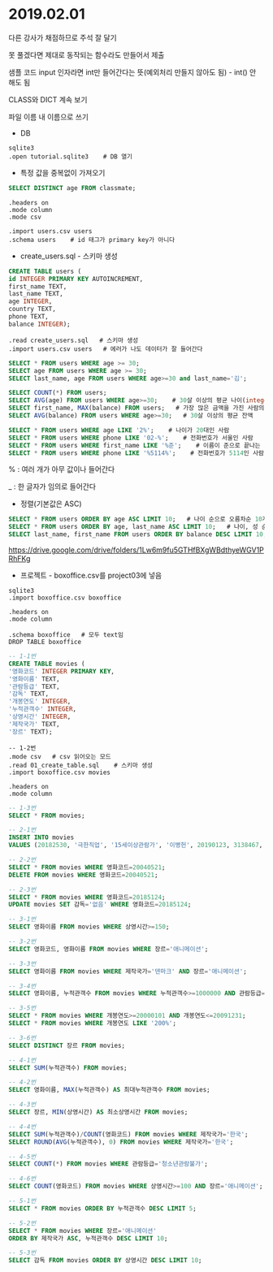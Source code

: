 # 2019.02.01



다른 강사가 채점하므로 주석 잘 달기

못 풀겠다면 제대로 동작되는 함수라도 만들어서 제출

샘플 코드 input 인자라면 int만 들어간다는 뜻(예외처리 만들지 않아도 됨) - int() 안 해도 됨

CLASS와 DICT 계속 보기



파일 이름 내 이름으로 쓰기



* DB

```sqlite
sqlite3
.open tutorial.sqlite3    # DB 열기
```



* 특정 값을 중복없이 가져오기

```sql
SELECT DISTINCT age FROM classmate;
```



```sqlite
.headers on
.mode column
.mode csv
```



```sqlite
.import users.csv users
.schema users    # id 태그가 primary key가 아니다
```



* create_users.sql - 스키마 생성

```sql
CREATE TABLE users (
id INTEGER PRIMARY KEY AUTOINCREMENT,
first_name TEXT,
last_name TEXT,
age INTEGER,
country TEXT,
phone TEXT,
balance INTEGER);
```

```sqlite
.read create_users.sql   # 스키마 생성
.import users.csv users   # 에러가 나도 데이터가 잘 들어간다
```



```sql
SELECT * FROM users WHERE age >= 30;
SELECT age FROM users WHERE age >= 30;
SELECT last_name, age FROM users WHERE age>=30 and last_name='김';
```



```sql
SELECT COUNT(*) FROM users;
SELECT AVG(age) FROM users WHERE age>=30;    # 30살 이상의 평균 나이(integer column만 가능)
SELECT first_name, MAX(balance) FROM users;   # 가장 많은 금액을 가진 사람의 이름 구하기
SELECT AVG(balance) FROM users WHERE age>=30;   # 30살 이상의 평균 잔액
```



```sql
SELECT * FROM users WHERE age LIKE '2%';    # 나이가 20대인 사람
SELECT * FROM users WHERE phone LIKE '02-%';    # 전화번호가 서울인 사람
SELECT * FROM users WHERE first_name LIKE '%준';    # 이름이 준으로 끝나는 사람
SELECT * FROM users WHERE phone LIKE '%5114%';    # 전화번호가 5114인 사람
```

% : 여러 개가 아무 값이나 들어간다

_ : 한 글자가 임의로 들어간다



* 정렬(기본값은 ASC)

```sql
SELECT * FROM users ORDER BY age ASC LIMIT 10;   # 나이 순으로 오름차순 10개 정렬
SELECT * FROM users ORDER BY age, last_name ASC LIMIT 10;   # 나이, 성 순
SELECT last_name, first_name FROM users ORDER BY balance DESC LIMIT 10;   # 잔액 순 정렬해 상위 10개만 출력
```



https://drive.google.com/drive/folders/1Lw6m9fu5GTHfBXgWBdthyeWGV1PRhFKg



* 프로젝트 - boxoffice.csv를 project03에 넣음

```sqlite
sqlite3
.import boxoffice.csv boxoffice

.headers on 
.mode column

.schema boxoffice   # 모두 text임
DROP TABLE boxoffice
```



```sql
-- 1-1번
CREATE TABLE movies (
'영화코드' INTEGER PRIMARY KEY,
'영화이름' TEXT,
'관람등급' TEXT,
'감독' TEXT,
'개봉연도' INTEGER,
'누적관객수' INTEGER,
'상영시간' INTEGER,
'제작국가' TEXT,
'장르' TEXT);
```



```sqlite
-- 1-2번
.mode csv   # csv 읽어오는 모드
.read 01_create_table.sql    # 스키마 생성
.import boxoffice.csv movies

.headers on
.mode column
```



```sql
-- 1-3번
SELECT * FROM movies;
```



```sql
-- 2-1번
INSERT INTO movies
VALUES (20182530, '극한직업', '15세이상관람가', '이병헌', 20190123, 3138467, 111, '한국', '코미디');

-- 2-2번
SELECT * FROM movies WHERE 영화코드=20040521;
DELETE FROM movies WHERE 영화코드=20040521;

-- 2-3번
SELECT * FROM movies WHERE 영화코드=20185124;
UPDATE movies SET 감독='없음' WHERE 영화코드=20185124;
```



```sql
-- 3-1번
SELECT 영화이름 FROM movies WHERE 상영시간>=150;

-- 3-2번
SELECT 영화코드, 영화이름 FROM movies WHERE 장르='애니메이션';

-- 3-3번
SELECT 영화이름 FROM movies WHERE 제작국가='덴마크' AND 장르='애니메이션';

-- 3-4번
SELECT 영화이름, 누적관객수 FROM movies WHERE 누적관객수>=1000000 AND 관람등급='청소년관람불가';

-- 3-5번
SELECT * FROM movies WHERE 개봉연도>=20000101 AND 개봉연도<=20091231;
SELECT * FROM movies WHERE 개봉연도 LIKE '200%';

-- 3-6번
SELECT DISTINCT 장르 FROM movies;
```



```sql
-- 4-1번
SELECT SUM(누적관객수) FROM movies;

-- 4-2번
SELECT 영화이름, MAX(누적관객수) AS 최대누적관객수 FROM movies;

-- 4-3번
SELECT 장르, MIN(상영시간) AS 최소상영시간 FROM movies;

-- 4-4번
SELECT SUM(누적관객수)/COUNT(영화코드) FROM movies WHERE 제작국가='한국';
SELECT ROUND(AVG(누적관객수), 0) FROM movies WHERE 제작국가='한국';

-- 4-5번
SELECT COUNT(*) FROM movies WHERE 관람등급='청소년관람불가';

-- 4-6번
SELECT COUNT(영화코드) FROM movies WHERE 상영시간>=100 AND 장르='애니메이션';
```



```sql
-- 5-1번
SELECT * FROM movies ORDER BY 누적관객수 DESC LIMIT 5;

-- 5-2번
SELECT * FROM movies WHERE 장르='애니메이션'
ORDER BY 제작국가 ASC, 누적관객수 DESC LIMIT 10;

-- 5-3번
SELECT 감독 FROM movies ORDER BY 상영시간 DESC LIMIT 10;
```

